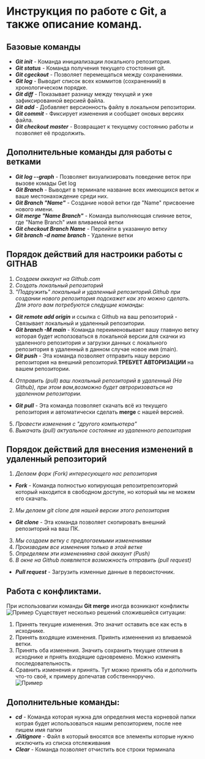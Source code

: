 # Инструкция по работе с Git, а также описание команд.
## Базовые команды 
* ***Git init*** - Команда инициализации локального репозитория.
* ***Git status*** - Команда получения текущего стостояния git.
* ***Git cgeckout*** - Позволяет перемещаться между сохранениями.
* ***Git log*** - Выводит список всех коммитов (сохранениий) в хронологическом порядке.
* ***Git diff*** - Показывает разницу между текущей и уже зафиксированной версией файла.
* ***Git add*** - Добавляет версионность файлу в локальном репозитории.
* ***Git commit*** - Фиксирует изменения и сообщает оновых версиях файла.
* ***Git checkout master*** - Возвращает к текущему состоянию работы и позволяет её продолжить.

## Дополнительные команды для работы с ветками
 * ***Git log --graph*** - Позволяет визуализировать поведение веток при вызове комады Get log
 * ***Git Branch*** - Выводит в терминале название всех имеющихся веток и ваше местонахождение среди них.
 * ***Git Branch "Name"*** - Создание новой ветки где "Name" присвоение нового имени.
 * ***Git merge "Name Branch"*** - Команда выполняющая слияние веток, где "Name Branch" имя вливаемой ветки
 * ***Git checkout Branch Name*** - Переийти в указанную ветку
 * ***Git branch -d name branch*** - Удаление ветки

## Порядок действий для настроики работы  с GITHAB
1. _Создаем аккаунт на Github.com_
2. _Создать локальный репозиторий_
3. _"Подружить" локальный и удаленный репозиторий.Github при создании нового репозитория подскажет как это можно сделать. Для этого вам потребуются следущие команды:_
* ***Git remote add origin*** и ссылка с Github на ваш репозиторий - Связывает локальный и удаленный репозитории.
* ***Git branch -M main*** - Команда переименовывает вашу главную ветку которая  будет исползоваться в локальной версии для скачки из удаленного репозитория и загрузки данных с локального репозитория в удаленный в данном случае новое имя (main).
* ***Git push*** - Эта команда позволяет отправить нашу версию репозитория на внешний репозиторий.**ТРЕБУЕТ АВТОРИЗАЦИИ** на вашем репозитории.
4. _Отправить (pull) ваш локальный репозиторий в удаленный (На Github), при этом вам,возможно будет автроризоваться на удаленном репозитории._
* ***Git pull*** - Эта команда позволяет скачать всё из текущего репозитория и автоматически сделать **merge** c нашей версией.
5. _Провести изменения с "другого компьютера"_
6. _Выкачать (pull) актуальное состояние из удаленного репозитория_

## Порядок действий для внесения изменений в удаленный репозиторий
1. _Делаем форк (Fork) интересующего нас репозитория_
* ***Fork*** - Команда полностью копирующая репозитрепозиторий который находится в свободном доступе, но который мы не можем его скачать.
2. _Мы делаем git clone для нашей версии этого репозитория_
* ***Git clone*** - Эта команда позволяет скопировать внешний репозиторий на ваш ПК.
3. _Мы создаем ветку с предлогаемыми изменениями_
4. _Производим все изменения только в этой ветке_
5. _Определяем эти измененияна свой аккаунт (Push)_
6. _В окне на Github появляется возможность отправить (pull request)_
* ***Pull request*** - Загрузить изменные данные в первоисточник.

##  Работа с конфликтами.
При использовагии команды **Git merge** иногда возникают конфликты
![Пример](Конфликт.jpg)
Существует несколько решений сложившейся ситуации:
1. Принять текущие изменения. Это значит оставить все как есть в исходнике.
2. Принять входящие изменения. Приянть изменнения из вливаемой ветки.
3. Принять оба изменения. Значить сохранить текущие отличия в исходнике и прнять входящие одновремено. Можно изменять последовательность. 
4. Сравнить изменения и принять. Тут можно принять оба и дополнить что-то своё, к примеру допечатав собственноручно.  
![Пример](Принятие_решений.jpg)

## Дополнительные команды:
* ***cd*** - Команда которая нужна для определния места корневой  папки котрая будет использоваться нашим репозиторием, после нее пишем имя папки
* ***.Gitignore*** - Файл в который вносятся все элементы которые нужно исключить из списка отслеживания
* ***Clear*** - Команда позволяет отчистить все строки терминала